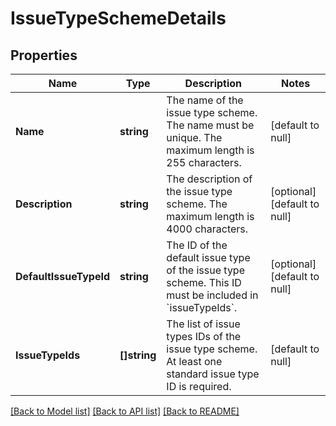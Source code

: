 # IssueTypeSchemeDetails

## Properties
Name | Type | Description | Notes
------------ | ------------- | ------------- | -------------
**Name** | **string** | The name of the issue type scheme. The name must be unique. The maximum length is 255 characters. | [default to null]
**Description** | **string** | The description of the issue type scheme. The maximum length is 4000 characters. | [optional] [default to null]
**DefaultIssueTypeId** | **string** | The ID of the default issue type of the issue type scheme. This ID must be included in &#x60;issueTypeIds&#x60;. | [optional] [default to null]
**IssueTypeIds** | **[]string** | The list of issue types IDs of the issue type scheme. At least one standard issue type ID is required. | [default to null]

[[Back to Model list]](../README.md#documentation-for-models) [[Back to API list]](../README.md#documentation-for-api-endpoints) [[Back to README]](../README.md)

